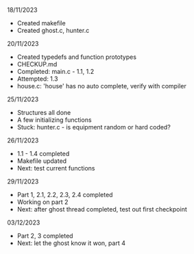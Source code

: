 18/11/2023
- Created makefile
- Created ghost.c, hunter.c

20/11/2023
- Created typedefs and function prototypes
- CHECKUP.md
- Completed: main.c - 1.1, 1.2
- Attempted: 1.3
- house.c: 'house' has no auto complete, verify with compiler

25/11/2023
- Structures all done
- A few initializing functions
- Stuck: hunter.c - is equipment random or hard coded?

26/11/2023
- 1.1 - 1.4 completed
- Makefile updated
- Next: test current functions

29/11/2023
- Part 1, 2.1, 2.2, 2.3, 2.4 completed
- Working on part 2
- Next: after ghost thread completed, test out first checkpoint

03/12/2023
- Part 2, 3 completed
- Next: let the ghost know it won, part 4